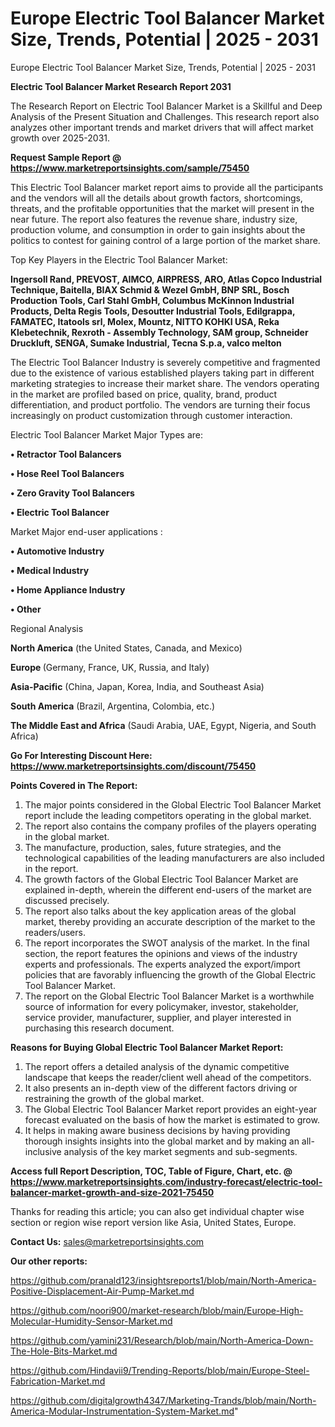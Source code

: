 # Europe Electric Tool Balancer Market Size, Trends, Potential | 2025 - 2031
Europe Electric Tool Balancer Market Size, Trends, Potential | 2025 - 2031

<strong>Electric Tool Balancer Market Research Report 2031</strong>

The Research Report on Electric Tool Balancer Market is a Skillful and Deep Analysis of the Present Situation and Challenges. This research report also analyzes other important trends and market drivers that will affect market growth over 2025-2031.

<strong>Request Sample Report @ <a href=https://www.marketreportsinsights.com/sample/75450>https://www.marketreportsinsights.com/sample/75450</a></strong>

This Electric Tool Balancer market report aims to provide all the participants and the vendors will all the details about growth factors, shortcomings, threats, and the profitable opportunities that the market will present in the near future. The report also features the revenue share, industry size, production volume, and consumption in order to gain insights about the politics to contest for gaining control of a large portion of the market share.

Top Key Players in the Electric Tool Balancer Market:

<strong>Ingersoll Rand, PREVOST, AIMCO, AIRPRESS, ARO, Atlas Copco Industrial Technique, Baitella, BIAX Schmid & Wezel GmbH, BNP SRL, Bosch Production Tools, Carl Stahl GmbH, Columbus McKinnon Industrial Products, Delta Regis Tools, Desoutter Industrial Tools, Edilgrappa, FAMATEC, Itatools srl, Molex, Mountz, NITTO KOHKI USA, Reka Klebetechnik, Rexroth - Assembly Technology, SAM group, Schneider Druckluft, SENGA, Sumake Industrial, Tecna S.p.a, valco melton</strong>

The Electric Tool Balancer Industry is severely competitive and fragmented due to the existence of various established players taking part in different marketing strategies to increase their market share. The vendors operating in the market are profiled based on price, quality, brand, product differentiation, and product portfolio. The vendors are turning their focus increasingly on product customization through customer interaction.

Electric Tool Balancer Market Major Types are:

<strong>• Retractor Tool Balancers

• Hose Reel Tool Balancers

• Zero Gravity Tool Balancers

• Electric Tool Balancer</strong>

Market Major end-user applications :

<strong>• Automotive Industry

• Medical Industry

• Home Appliance Industry

• Other</strong>

Regional Analysis

</u><strong><b>North America</b></strong> (the United States, Canada, and Mexico)

<strong><b>Europe </b></strong>(Germany, France, UK, Russia, and Italy)

<strong><b>Asia-Pacific</b></strong> (China, Japan, Korea, India, and Southeast Asia)

<strong><b>South America</b></strong> (Brazil, Argentina, Colombia, etc.)

<strong><b>The Middle East and Africa</b></strong> (Saudi Arabia, UAE, Egypt, Nigeria, and South Africa)

<strong>Go For Interesting Discount Here: <a href=https://www.marketreportsinsights.com/discount/75450>https://www.marketreportsinsights.com/discount/75450</a></strong>

<strong>Points Covered in The Report:</strong>
<ol>
  <li>The major points considered in the Global Electric Tool Balancer Market report include the leading competitors operating in the global market.</li>
  <li>The report also contains the company profiles of the players operating in the global market.</li>
  <li>The manufacture, production, sales, future strategies, and the technological capabilities of the leading manufacturers are also included in the report.</li>
  <li>The growth factors of the Global Electric Tool Balancer Market are explained in-depth, wherein the different end-users of the market are discussed precisely.</li>
  <li>The report also talks about the key application areas of the global market, thereby providing an accurate description of the market to the readers/users.</li>
  <li>The report incorporates the SWOT analysis of the market. In the final section, the report features the opinions and views of the industry experts and professionals. The experts analyzed the export/import policies that are favorably influencing the growth of the Global Electric Tool Balancer Market.</li>
  <li>The report on the Global Electric Tool Balancer Market is a worthwhile source of information for every policymaker, investor, stakeholder, service provider, manufacturer, supplier, and player interested in purchasing this research document.</li>
</ol>
<strong>Reasons for Buying Global Electric Tool Balancer Market Report:</strong>

<ol>
  <li>The report offers a detailed analysis of the dynamic competitive landscape that keeps the reader/client well ahead of the competitors.</li>
  <li>It also presents an in-depth view of the different factors driving or restraining the growth of the global market.</li>
  <li>The Global Electric Tool Balancer Market report provides an eight-year forecast evaluated on the basis of how the market is estimated to grow.</li>
  <li>It helps in making aware business decisions by having providing thorough insights insights into the global market and by making an all-inclusive analysis of the key market segments and sub-segments.</li>
</ol>
<strong>Access full Report Description, TOC, Table of Figure, Chart, etc. @ <a href=https://www.marketreportsinsights.com/industry-forecast/electric-tool-balancer-market-growth-and-size-2021-75450>https://www.marketreportsinsights.com/industry-forecast/electric-tool-balancer-market-growth-and-size-2021-75450</a></strong>


Thanks for reading this article; you can also get individual chapter wise section or region wise report version like Asia, United States, Europe.

<strong>Contact Us:</strong>
sales@marketreportsinsights.com

<strong>Our other reports:</strong>

<a href=https://github.com/pranald123/insightsreports1/blob/main/North-America-Positive-Displacement-Air-Pump-Market.md>https://github.com/pranald123/insightsreports1/blob/main/North-America-Positive-Displacement-Air-Pump-Market.md</a>

<a href=https://github.com/noori900/market-research/blob/main/Europe-High-Molecular-Humidity-Sensor-Market.md>https://github.com/noori900/market-research/blob/main/Europe-High-Molecular-Humidity-Sensor-Market.md</a>

<a href=https://github.com/yamini231/Research/blob/main/North-America-Down-The-Hole-Bits-Market.md>https://github.com/yamini231/Research/blob/main/North-America-Down-The-Hole-Bits-Market.md</a>

<a href=https://github.com/Hindavii9/Trending-Reports/blob/main/Europe-Steel-Fabrication-Market.md>https://github.com/Hindavii9/Trending-Reports/blob/main/Europe-Steel-Fabrication-Market.md</a>

<a href=https://github.com/digitalgrowth4347/Marketing-Trands/blob/main/North-America-Modular-Instrumentation-System-Market.md>https://github.com/digitalgrowth4347/Marketing-Trands/blob/main/North-America-Modular-Instrumentation-System-Market.md</a>"

